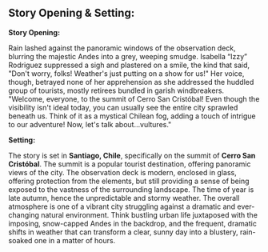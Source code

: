 ## Story Opening & Setting:

**Story Opening:**

Rain lashed against the panoramic windows of the observation deck, blurring the majestic Andes into a grey, weeping smudge.  Isabella “Izzy” Rodriguez suppressed a sigh and plastered on a smile, the kind that said, "Don't worry, folks! Weather's just putting on a show for us!" Her voice, though, betrayed none of her apprehension as she addressed the huddled group of tourists, mostly retirees bundled in garish windbreakers. "Welcome, everyone, to the summit of Cerro San Cristóbal!  Even though the visibility isn't ideal today, you can usually see the entire city sprawled beneath us. Think of it as a mystical Chilean fog, adding a touch of intrigue to our adventure!  Now, let's talk about…vultures."

**Setting:**

The story is set in **Santiago, Chile**, specifically on the summit of **Cerro San Cristóbal**. The summit is a popular tourist destination, offering panoramic views of the city.  The observation deck is modern, enclosed in glass, offering protection from the elements, but still providing a sense of being exposed to the vastness of the surrounding landscape. The time of year is late autumn, hence the unpredictable and stormy weather. The overall atmosphere is one of a vibrant city struggling against a dramatic and ever-changing natural environment.  Think bustling urban life juxtaposed with the imposing, snow-capped Andes in the backdrop, and the frequent, dramatic shifts in weather that can transform a clear, sunny day into a blustery, rain-soaked one in a matter of hours.

